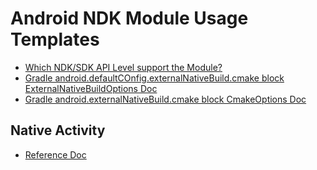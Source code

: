 # Android NDK Module Usage Templates

- [Which NDK/SDK API Level support the Module?](https://developer.android.com/ndk/guides/stable_apis)
- [Gradle android.defaultCOnfig.externalNativeBuild.cmake block ExternalNativeBuildOptions Doc](https://google.github.io/android-gradle-dsl/current/com.android.build.gradle.internal.dsl.ExternalNativeBuildOptions.html)
- [Gradle android.externalNativeBuild.cmake block CmakeOptions Doc](https://google.github.io/android-gradle-dsl/current/com.android.build.gradle.internal.dsl.CmakeOptions.html)

## Native Activity

- [Reference Doc](https://developer.android.com/ndk/reference/struct/a-native-activity)
